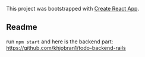 This project was bootstrapped with [Create React App](https://github.com/facebook/create-react-app).

## Readme

run `npm start` and here is the backend part: https://github.com/khjobran1/todo-backend-rails

